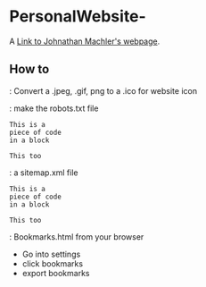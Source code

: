 # PersonalWebsite-
A [Link to Johnathan Machler's webpage](http://d.umn.edu/~machl005 "Johnathan Machlers webpage").


## How to 


: Convert a .jpeg, .gif, png to a .ico for website icon 

: make the robots.txt file

~~~~
This is a 
piece of code 
in a block
~~~~

```
This too
```


: a sitemap.xml file 

~~~~
This is a 
piece of code 
in a block
~~~~

```
This too
```

: Bookmarks.html from your browser
* Go into settings 
* click bookmarks 
* export bookmarks
